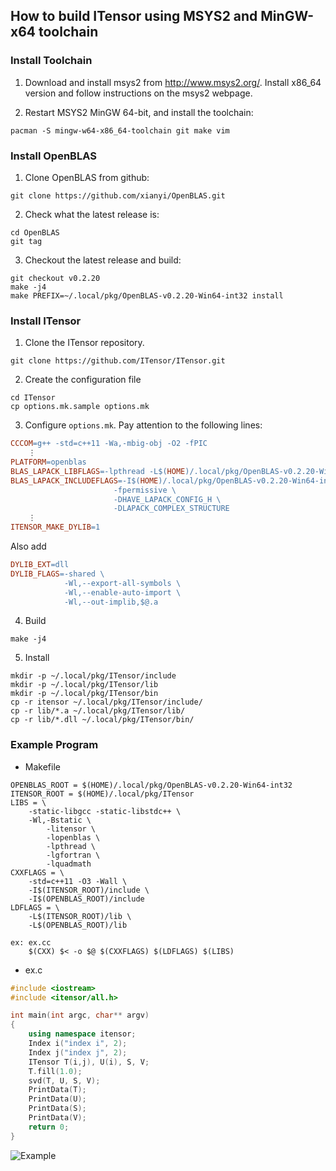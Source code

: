 ## How to build ITensor using MSYS2 and MinGW-x64 toolchain 

### Install Toolchain

1. Download and install msys2 from http://www.msys2.org/. Install x86_64 version and follow instructions on the msys2 webpage.

2. Restart MSYS2 MinGW 64-bit, and install the toolchain:
```
pacman -S mingw-w64-x86_64-toolchain git make vim
```

### Install OpenBLAS

1. Clone OpenBLAS from github:
```
git clone https://github.com/xianyi/OpenBLAS.git
```

2. Check what the latest release is:
```
cd OpenBLAS
git tag
```

3. Checkout the latest release and build:
```
git checkout v0.2.20
make -j4
make PREFIX=~/.local/pkg/OpenBLAS-v0.2.20-Win64-int32 install
```

### Install ITensor

1. Clone the ITensor repository.
```
git clone https://github.com/ITensor/ITensor.git
```

2. Create the configuration file
```
cd ITensor
cp options.mk.sample options.mk
```

3. Configure `options.mk`. Pay attention to the following lines:
```Makefile
CCCOM=g++ -std=c++11 -Wa,-mbig-obj -O2 -fPIC
    ⋮
PLATFORM=openblas
BLAS_LAPACK_LIBFLAGS=-lpthread -L$(HOME)/.local/pkg/OpenBLAS-v0.2.20-Win64-int32/lib -lopenblas
BLAS_LAPACK_INCLUDEFLAGS=-I$(HOME)/.local/pkg/OpenBLAS-v0.2.20-Win64-int32/include \
                       -fpermissive \
                       -DHAVE_LAPACK_CONFIG_H \
                       -DLAPACK_COMPLEX_STRUCTURE
    ⋮
ITENSOR_MAKE_DYLIB=1
```
Also add
```Makefile
DYLIB_EXT=dll
DYLIB_FLAGS=-shared \
            -Wl,--export-all-symbols \
            -Wl,--enable-auto-import \
            -Wl,--out-implib,$@.a
```

4. Build
```
make -j4
```

5. Install
```
mkdir -p ~/.local/pkg/ITensor/include
mkdir -p ~/.local/pkg/ITensor/lib
mkdir -p ~/.local/pkg/ITensor/bin
cp -r itensor ~/.local/pkg/ITensor/include/
cp -r lib/*.a ~/.local/pkg/ITensor/lib/
cp -r lib/*.dll ~/.local/pkg/ITensor/bin/
```

### Example Program

* Makefile
```make
OPENBLAS_ROOT = $(HOME)/.local/pkg/OpenBLAS-v0.2.20-Win64-int32
ITENSOR_ROOT = $(HOME)/.local/pkg/ITensor
LIBS = \
	-static-libgcc -static-libstdc++ \
	-Wl,-Bstatic \
		-litensor \
		-lopenblas \
		-lpthread \
		-lgfortran \
		-lquadmath
CXXFLAGS = \
	-std=c++11 -O3 -Wall \
	-I$(ITENSOR_ROOT)/include \
	-I$(OPENBLAS_ROOT)/include
LDFLAGS = \
	-L$(ITENSOR_ROOT)/lib \
	-L$(OPENBLAS_ROOT)/lib

ex: ex.cc
	$(CXX) $< -o $@ $(CXXFLAGS) $(LDFLAGS) $(LIBS)
```

* ex.c
```c++
#include <iostream>
#include <itensor/all.h>

int main(int argc, char** argv)
{
    using namespace itensor;
    Index i("index i", 2);
    Index j("index j", 2);
    ITensor T(i,j), U(i), S, V;
    T.fill(1.0);
    svd(T, U, S, V);
    PrintData(T);
    PrintData(U);
    PrintData(S);
    PrintData(V);
    return 0;
}
```

![Example](http://kyungminlee.org/doc/howto/itensor_msys2/run_ex.png)
